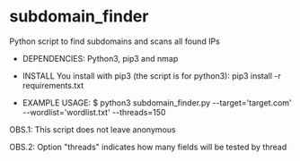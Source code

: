 # subdomain_finder
Python script to find subdomains and scans all found IPs

- DEPENDENCIES:
Python3, pip3 and nmap

- INSTALL
You install with pip3 (the script is for python3):
pip3 install -r requirements.txt

- EXAMPLE USAGE:
$ python3 subdomain_finder.py --target='target.com' --wordlist='wordlist.txt' --threads=150



OBS.1: This script does not leave anonymous

OBS.2: Option  "threads" indicates how many fields will be tested by thread

